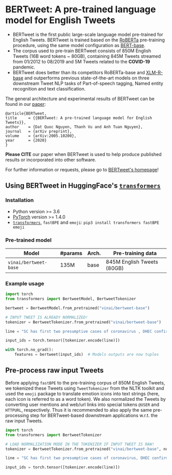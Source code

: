 # <a name="introduction"></a> BERTweet: A pre-trained language model for English Tweets 

 - BERTweet is the first public large-scale language model pre-trained for English Tweets. BERTweet is trained based on the [RoBERTa](https://github.com/pytorch/fairseq/blob/master/examples/roberta/README.md)  pre-training procedure, using the same model configuration as [BERT-base](https://github.com/google-research/bert). 
 - The corpus used to pre-train BERTweet consists of 850M English Tweets (16B word tokens ~ 80GB), containing 845M Tweets streamed from 01/2012 to 08/2019 and 5M Tweets related to the **COVID-19** pandemic. 
 - BERTweet does better than its competitors RoBERTa-base and [XLM-R-base](https://arxiv.org/abs/1911.02116) and outperforms previous state-of-the-art models on three downstream Tweet NLP tasks of Part-of-speech tagging, Named entity recognition and text classification.

The general architecture and experimental results of BERTweet can be found in our [paper](https://arxiv.org/abs/2005.10200):

    @article{BERTweet,
    title     = {{BERTweet: A pre-trained language model for English Tweets}},
    author    = {Dat Quoc Nguyen, Thanh Vu and Anh Tuan Nguyen},
    journal   = {arXiv preprint},
    volume    = {arXiv:2005.10200},
    year      = {2020}
    }

**Please CITE** our paper when BERTweet is used to help produce published results or incorporated into other software.

For further information or requests, please go to [BERTweet's homepage](https://github.com/VinAIResearch/BERTweet)!

## <a name="transformers"></a> Using BERTweet in HuggingFace's [`transformers`](https://github.com/huggingface/transformers) 

### <a name="install2"></a> Installation 

 -  Python version >= 3.6
 - [PyTorch](http://pytorch.org/) version >= 1.4.0
 - [`transformers`](https://github.com/huggingface/transformers), `fastBPE` and `emoji`: `pip3 install transformers fastBPE emoji`

### <a name="models2"></a> Pre-trained model 

Model | #params | Arch. | Pre-training data
---|---|---|---
`vinai/bertweet-base` | 135M | base | 845M English Tweets (80GB)


### <a name="usage2"></a> Example usage 

```python
import torch
from transformers import BertweetModel, BertweetTokenizer

bertweet = BertweetModel.from_pretrained("vinai/bertweet-base")

# INPUT TWEET IS ALREADY NORMALIZED!
tokenizer = BertweetTokenizer.from_pretrained("vinai/bertweet-base")

line = "SC has first two presumptive cases of coronavirus , DHEC confirms HTTPURL via @USER :cry:"

input_ids = torch.tensor([tokenizer.encode(line)])

with torch.no_grad():
    features = bertweet(input_ids)  # Models outputs are now tuples
```

## Pre-process raw input Tweets 

Before applying `fastBPE` to the pre-training corpus of 850M English Tweets, we tokenized these  Tweets using `TweetTokenizer` from the NLTK toolkit and used the `emoji` package to translate emotion icons into text strings (here, each icon is referred to as a word token).   We also normalized the Tweets by converting user mentions and web/url links into special tokens `@USER` and `HTTPURL`, respectively. Thus it is recommended to also apply the same pre-processing step for BERTweet-based downstream applications w.r.t. the raw input Tweets.

```python
import torch
from transformers import BertweetTokenizer

# LOAD NORMALIZATION MODE IN THE TOKENIZER IF INPUT TWEET IS RAW!
tokenizer = BertweetTokenizer.from_pretrained("vinai/bertweet-base", normalization=True)

line = "SC has first two presumptive cases of coronavirus, DHEC confirms https://postandcourier.com/health/covid19/sc-has-first-two-presumptive-cases-of-coronavirus-dhec-confirms/article_bddfe4ae-5fd3-11ea-9ce4-5f495366cee6.html?utm_medium=social&utm_source=twitter&utm_campaign=user-share… via @postandcourier"

input_ids = torch.tensor([tokenizer.encode(line)])
```

